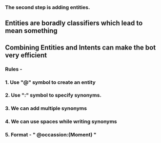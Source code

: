 ### The second step is adding entities.
## Entities are boradly classifiers which lead to mean something
## Combining Entities and Intents can make the bot very efficient
### Rules - 
### 1. Use "@" symbol to create an entity
### 2. Use ":" symbol to specify synonyms.
### 3. We can add multiple synonyms
### 4. We can use spaces while writing synonyms
### 5. Format - " @occassion:(Moment) "
